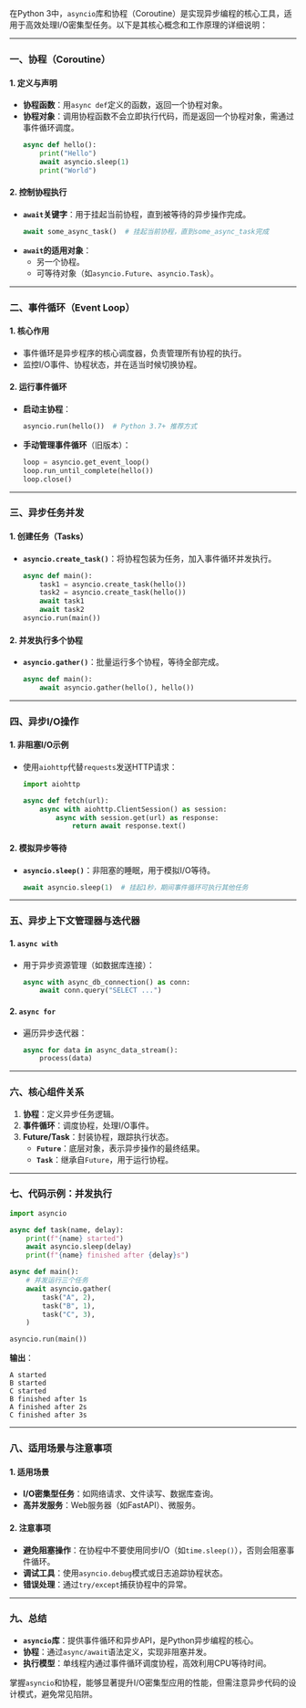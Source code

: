 在Python 3中，`asyncio`库和协程（Coroutine）是实现异步编程的核心工具，适用于高效处理I/O密集型任务。以下是其核心概念和工作原理的详细说明：

---

### **一、协程（Coroutine）**
#### 1. **定义与声明**
- **协程函数**：用`async def`定义的函数，返回一个协程对象。
- **协程对象**：调用协程函数不会立即执行代码，而是返回一个协程对象，需通过事件循环调度。
  ```python
  async def hello():
      print("Hello")
      await asyncio.sleep(1)
      print("World")
  ```

#### 2. **控制协程执行**
- **`await`关键字**：用于挂起当前协程，直到被等待的异步操作完成。
  ```python
  await some_async_task()  # 挂起当前协程，直到some_async_task完成
  ```
- **`await`的适用对象**：
  - 另一个协程。
  - 可等待对象（如`asyncio.Future`、`asyncio.Task`）。

---

### **二、事件循环（Event Loop）**
#### 1. **核心作用**
- 事件循环是异步程序的核心调度器，负责管理所有协程的执行。
- 监控I/O事件、协程状态，并在适当时候切换协程。

#### 2. **运行事件循环**
- **启动主协程**：
  ```python
  asyncio.run(hello())  # Python 3.7+ 推荐方式
  ```
- **手动管理事件循环**（旧版本）：
  ```python
  loop = asyncio.get_event_loop()
  loop.run_until_complete(hello())
  loop.close()
  ```

---

### **三、异步任务并发**
#### 1. **创建任务（Tasks）**
- **`asyncio.create_task()`**：将协程包装为任务，加入事件循环并发执行。
  ```python
  async def main():
      task1 = asyncio.create_task(hello())
      task2 = asyncio.create_task(hello())
      await task1
      await task2
  asyncio.run(main())
  ```

#### 2. **并发执行多个协程**
- **`asyncio.gather()`**：批量运行多个协程，等待全部完成。
  ```python
  async def main():
      await asyncio.gather(hello(), hello())
  ```

---

### **四、异步I/O操作**
#### 1. **非阻塞I/O示例**
- 使用`aiohttp`代替`requests`发送HTTP请求：
  ```python
  import aiohttp

  async def fetch(url):
      async with aiohttp.ClientSession() as session:
          async with session.get(url) as response:
              return await response.text()
  ```

#### 2. **模拟异步等待**
- **`asyncio.sleep()`**：非阻塞的睡眠，用于模拟I/O等待。
  ```python
  await asyncio.sleep(1)  # 挂起1秒，期间事件循环可执行其他任务
  ```

---

### **五、异步上下文管理器与迭代器**
#### 1. **`async with`**
- 用于异步资源管理（如数据库连接）：
  ```python
  async with async_db_connection() as conn:
      await conn.query("SELECT ...")
  ```

#### 2. **`async for`**
- 遍历异步迭代器：
  ```python
  async for data in async_data_stream():
      process(data)
  ```

---

### **六、核心组件关系**
1. **协程**：定义异步任务逻辑。
2. **事件循环**：调度协程，处理I/O事件。
3. **Future/Task**：封装协程，跟踪执行状态。
   - **`Future`**：底层对象，表示异步操作的最终结果。
   - **`Task`**：继承自`Future`，用于运行协程。

---

### **七、代码示例：并发执行**
```python
import asyncio

async def task(name, delay):
    print(f"{name} started")
    await asyncio.sleep(delay)
    print(f"{name} finished after {delay}s")

async def main():
    # 并发运行三个任务
    await asyncio.gather(
        task("A", 2),
        task("B", 1),
        task("C", 3),
    )

asyncio.run(main())
```

**输出**：
```
A started
B started
C started
B finished after 1s
A finished after 2s
C finished after 3s
```

---

### **八、适用场景与注意事项**
#### 1. **适用场景**
- **I/O密集型任务**：如网络请求、文件读写、数据库查询。
- **高并发服务**：Web服务器（如FastAPI）、微服务。

#### 2. **注意事项**
- **避免阻塞操作**：在协程中不要使用同步I/O（如`time.sleep()`），否则会阻塞事件循环。
- **调试工具**：使用`asyncio.debug`模式或日志追踪协程状态。
- **错误处理**：通过`try/except`捕获协程中的异常。

---

### **九、总结**
- **`asyncio`库**：提供事件循环和异步API，是Python异步编程的核心。
- **协程**：通过`async/await`语法定义，实现非阻塞并发。
- **执行模型**：单线程内通过事件循环调度协程，高效利用CPU等待时间。

掌握`asyncio`和协程，能够显著提升I/O密集型应用的性能，但需注意异步代码的设计模式，避免常见陷阱。